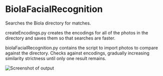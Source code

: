 # BiolaFacialRecognition
Searches the Biola directory for matches.

createEncodings.py creates the encodings for all of the photos in the directory and saves them so that searches are faster.

biolaFacialRecognition.py contains the script to import photos to compare against the directory. Checks against encodings, gradually increasing similarity strictness until only one result remains.

![Screenshot of output](https://i.imgur.com/vTUKC2s.png)
